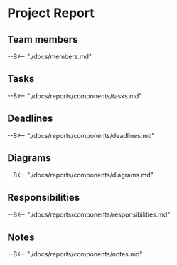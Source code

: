# Project Report

## Team members
--8<-- "./docs/members.md"

## Tasks
--8<-- "./docs/reports/components/tasks.md"

## Deadlines
--8<-- "./docs/reports/components/deadlines.md"

## Diagrams
--8<-- "./docs/reports/components/diagrams.md"

## Responsibilities
--8<-- "./docs/reports/components/responsibilities.md"

## Notes

--8<-- "./docs/reports/components/notes.md"